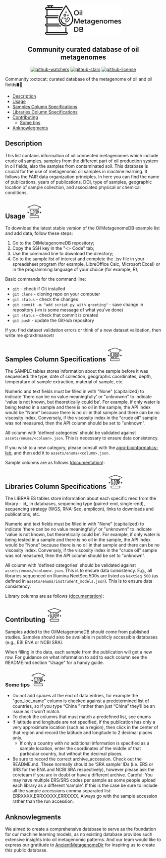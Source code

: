 <a name="top"></a>
<p align="center">
  <img src="assets\image\git_img_top.png" width="250" height="100" />
</p>
<h2 align="center">Community curated database of oil metagenomes</h2>

<div align="center">
  
  [![github-watchers](https://img.shields.io/github/watchers/agni-bioinformatics-lab/OilMetagenomesDB?label=Watch&style=social&logo=github)](https://github.com/agni-bioinformatics-lab/OilMetagenomesDB)
  [![github-stars](https://img.shields.io/github/stars/agni-bioinformatics-lab/OilMetagenomesDB?style=social&logo=github)](https://github.com/agni-bioinformatics-lab/OilMetagenomesDB)
  [![github-license](https://img.shields.io/github/license/agni-bioinformatics-lab/OilMetagenomesDB?style=social&logo=github)](https://github.com/agni-bioinformatics-lab/OilMetagenomesDB)

</div>

Community :octocat: curated database of the metagenome of oil and oil fields🛢️🦠

+ [Description](#description)
+ [Usage](#usage)
+ [Samples Column Specifications](#samples-column-specifications)
+ [Libraries Column Specifications](#libraries-column-specifications)
+ [Contributing](#contributing)
  + [Some tips](#some-tips)
+ [Anknowlegments](#anknowlegments)
  
## Description
This list contains information of oil connected metagenomes which include crude oil samples, samples from the different part of oil production system in oil fields, also the samples from contaminated soil. This database is crucial for the use of metagenomic oil samples in machine learning. It follows the FAIR data organization principles. In here you can find the name of publications, years of publications, DOI, type of samples, geographic location of sample collection, and associated physical or chemical conditions.

<span id="usage"></span>
## Usage [![Up](assets/image/git_img_up.png)](#top)
To download the latest stable version of the OilMetagenomeDB example list and add data, follow these steps:
1. Go to the OilMetagenomeDB repository;
2. Copy the SSH key in the "<> Code" tab;
3. Use the command line to download the directory;
4. Go to the sample list of interest and complete the .tsv file in your spreadsheet program (for example, LibreOffice Calc, Microsoft Excel) or in the programming language of your choice (for example, R);

Basic commands for the command line:
* `git` - check if Git installed
* `git clone` <link> - cloning repo on your computer
* `git status` - check the changes
* `git commit -m "add script.py with greeting"` - save change in repository (-m is some message of what you’ve done)
* `git status` - check that commit is created 
* `git push` - update the GitHub repository
 
If you find dataset validation errors or think of a new dataset validation, then write me @rakhmanovtr 

<span id="samples-column-specifications"></span>
## Samples Column Specifications [![Up](assets/image/git_img_up.png)](#top)

The SAMPLE tables stores information about the sample before it was sequenced: the type, date of collection, geographic coordinates, depth, temperature of sample extraction, material of sample, etc.

Numeric and text fields must be filled in with "None" (capitalized) to indicate 'there can be no value meaningfully' or "unknownn" to indicate 'value is not known, but theoretically could be'. For example, if only water is being tested in a sample and there is no oil in the sample, the API index would be "None" because there is no oil in that sample and there can be no viscosity index. Conversely, if the viscosity index in the "crude oil" sample was not measured, then the API column should be set to "unknown".

All column with 'defined categories' should be validated against
`assets/enums/<column>.json`. This is necessary to ensure data consistency.

If you wish to a new category, please consult with the [agni-bioinformatics-lab](https://github.com/agni-bioinformatics-lab), and then add it to `assets/enums/<column>.json`.

Sample columns are as follows ([documentation](https://github.com/agni-bioinformatics-lab/OilMetagenomesDB/tree/main/assets/documentation/samples)):

<span id="libraries-column-specifications"></span>
## Libraries Column Specifications [![Up](assets/image/git_img_up.png)](#top)
  The LIBRARIES tables store information about each specific reed from the library - id_ in databases, sequencing type (paired-end, single-end), sequencing strategy (WGS, RNA-Seq, amplicon), links to downloads and publications, etc.

Numeric and text fields must be filled in with "None" (capitalized) to indicate 'there can be no value meaningfully' or "unknownn" to indicate 'value is not known, but theoretically could be'. For example, if only water is being tested in a sample and there is no oil in the sample, the API index would be "None" because there is no oil in that sample and there can be no viscosity index. Conversely, if the viscosity index in the "crude oil" sample was not measured, then the API column should be set to "unknown".

All column with 'defined categories' should be validated against
`assets/enums/<column>.json`. This is to ensure data consistency. E.g., all
libraries sequenced on Illumina NextSeq 500s are listed as `NextSeq 500` (as
defined in `assets/enums/instrument_models.json`). This is to ensure data
consistency.

Library columns are as follows ([documentation](https://github.com/agni-bioinformatics-lab/OilMetagenomesDB/tree/main/assets/documentation/libraries)):

<span id="contributing"></span>
## Contributing [![Up](assets/image/git_img_up.png)](#top)
Samples added to the OilMetagenomeDB should come from published studies. Samples should also be available in publicly accessible databases (e.g., EBI ENA or NCBI SRA).

When filling in the data, each sample from the publication will get a new row. For guidance on what information to add to each column see the README.md section "Usage" for a handy guide.

<span id="some-tips"></span>
### Some tips [![Up](assets/image/git_img_up.png)](#top)
* Do not add spaces at the end of data entries, for example the "geo_loc_name" column is checked against a predetermined list of countries, so if you type “China ” rather than just “China” they’ll be an issue as it won’t match.
* To check the columns that must match a predefined list, see enums
* If latitude and longitude are not specified, if the publication has only a very approximate location (such as a region), then click in the center of that region and record the latitude and longitude to 2 decimal places only.
  * If only a country with no additional information is specified as a sample location, enter the coordinates of the middle of that particular country, but without the decimal places.
* Be sure to record the correct archive_accession. Check out the README.md. These normally should be ‘SRA sample’ IDs (i.e. ERS or SRS for the ENA and NCBI SRA respectively), however please ask the coreteam if you are in doubt or have a different archive. Careful: You may have multiple ERS/SRS codes per sample as some people upload each library as a different ‘sample’. If this is the case be sure to include all the sample accessions comma separated list: ERRXXXX,ERRXXXXX,ERRXXXX. Always go with the sample accession rather than the run accession.

## Anknowlegments
 We aimed to create a comprehensive database to serve as the foundation for our machine learning models, as no existing database provides such extensive insights into oil metagenomic patterns. And our team would like to express our gratitude to [AncientMetagenomeDir](http://www.spaam-community.org/AncientMetagenomeDir/) for inspiring us to create this public database.
